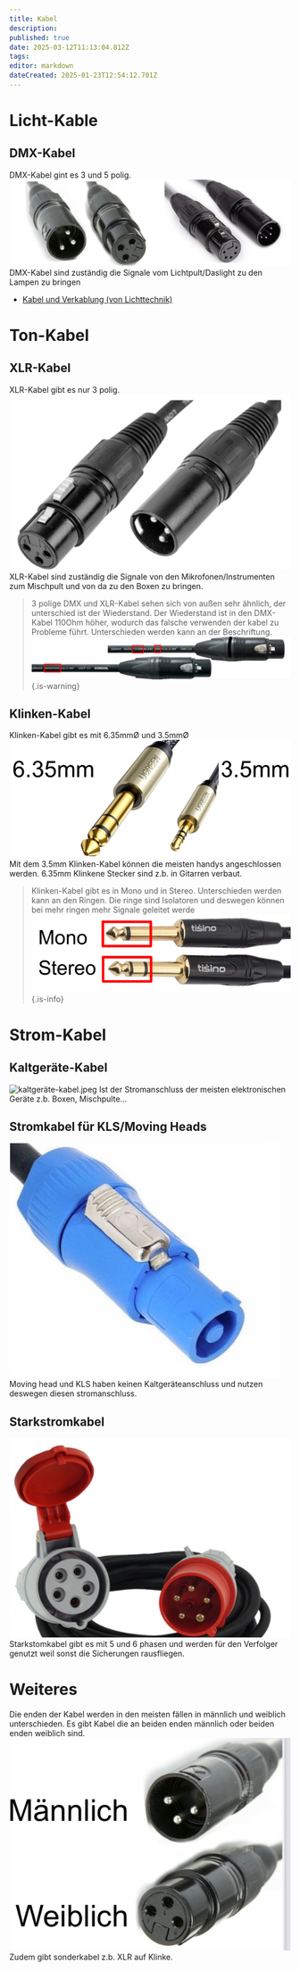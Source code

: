 ```yaml
---
title: Kabel
description: 
published: true
date: 2025-03-12T11:13:04.812Z
tags: 
editor: markdown
dateCreated: 2025-01-23T12:54:12.701Z
---
```


# Licht-Kable
## DMX-Kabel
DMX-Kabel gint es 3 und 5 polig.
![dmx_3+5_pol.jpeg](/licht/dmx_3+5_pol.jpeg)
DMX-Kabel sind zuständig die Signale vom Lichtpult/Daslight zu den Lampen zu bringen
- [Kabel und Verkablung (von Lichttechnik)](/licht/verkablung)
# Ton-Kabel
## XLR-Kabel
XLR-Kabel gibt es nur 3 polig.
![xlr-kabel.jpeg](/ton/xlr-kabel.jpeg)
XLR-Kabel sind zuständig die Signale von den Mikrofonen/Instrumenten zum Mischpult und von da zu den Boxen zu bringen.
> 3 polige DMX und XLR-Kabel sehen sich von außen sehr ähnlich, der unterschied ist der Wiederstand. Der Wiederstand ist in den DMX-Kabel 110Ohm höher, wodurch das falsche verwenden der kabel zu Probleme führt. Unterschieden werden kann an der Beschriftung.
![dmxxlr-kabel.jpeg](/dmxxlr-kabel.jpeg)
{.is-warning}
## Klinken-Kabel
Klinken-Kabel gibt es mit 6.35mmØ und 3.5mmØ
![klinken-kabel.jpeg](/klinken-kabel.jpeg)
Mit dem 3.5mm Klinken-Kabel können die meisten handys angeschlossen werden. 6.35mm Klinkene Stecker sind z.b. in Gitarren verbaut.
> Klinken-Kabel gibt es in Mono und in Stereo. Unterschieden werden kann an den Ringen. Die ringe sind Isolatoren und deswegen können bei mehr ringen mehr Signale geleitet werde
![mono+stereo-klinken-kabel.jpeg](/mono+stereo-klinken-kabel.jpeg)
{.is-info}
# Strom-Kabel
## Kaltgeräte-Kabel
![kaltgeräte-kabel.jpeg](/kaltgeräte-kabel.jpeg)
Ist der Stromanschluss der meisten elektronischen Geräte z.b. Boxen, Mischpulte...
## Stromkabel für KLS/Moving Heads
![strom-mh.jpeg](/strom-mh.jpeg)
Moving head und KLS haben keinen Kaltgeräteanschluss und nutzen deswegen diesen stromanschluss.
## Starkstromkabel
![starkstromkabel.jpeg](/starkstromkabel.jpeg)
Starkstomkabel gibt es mit 5 und 6 phasen und werden für den Verfolger genutzt weil sonst die Sicherungen rausfliegen.
# Weiteres
Die enden der Kabel werden in den meisten fällen in männlich und weiblich unterschieden. Es gibt Kabel die an beiden enden männlich oder beiden enden weiblich sind.
![m+w_kabel.jpeg](/m+w_kabel.jpeg)
Zudem gibt sonderkabel z.b. XLR auf Klinke.